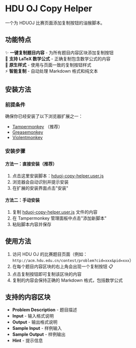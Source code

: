 # HDU OJ Copy Helper

一个为 HDUOJ 比赛页面添加复制按钮的油猴脚本。

## 功能特点

✨ **一键复制题目内容** - 为所有题目内容区块添加复制按钮  
📝 **支持 LaTeX 数学公式** - 正确复制包含数学公式的内容  
🎨 **原生样式** - 使用与页面一致的复制按钮样式  
⚡ **智能复制** - 自动处理 Markdown 格式和纯文本  

## 安装方法

### 前提条件
确保你已经安装了以下浏览器扩展之一：
- [Tampermonkey](https://tampermonkey.net/) （推荐）
- [Greasemonkey](https://addons.mozilla.org/firefox/addon/greasemonkey/)
- [Violentmonkey](https://violentmonkey.github.io/)

### 安装步骤

#### 方法一：直接安装（推荐）
1. 点击这里安装脚本：[hduoj-copy-helper.user.js](https://raw.githubusercontent.com/0wd0/hduoj-copy-helper/main/hduoj-copy-helper.user.js)
2. 浏览器会自动识别并提示安装
3. 在扩展的安装界面点击"安装"

#### 方法二：手动安装
1. 复制 [hduoj-copy-helper.user.js](./hduoj-copy-helper.user.js) 文件的内容
2. 在 Tampermonkey 管理面板中点击"添加新脚本"
3. 粘贴脚本内容并保存

## 使用方法

1. 访问 HDU OJ 的比赛题目页面（例如：`http://acm.hdu.edu.cn/contest/problem?cid=xxx&pid=xxx`）
2. 在每个题目内容区块的右上角会出现一个复制按钮 📋
3. 点击复制按钮即可复制该区块的内容
4. 复制的内容会保持正确的 Markdown 格式，包括数学公式

## 支持的内容区块

- **Problem Description** - 题目描述
- **Input** - 输入格式说明
- **Output** - 输出格式说明  
- **Sample Input** - 样例输入
- **Sample Output** - 样例输出
- **Hint** - 提示信息
